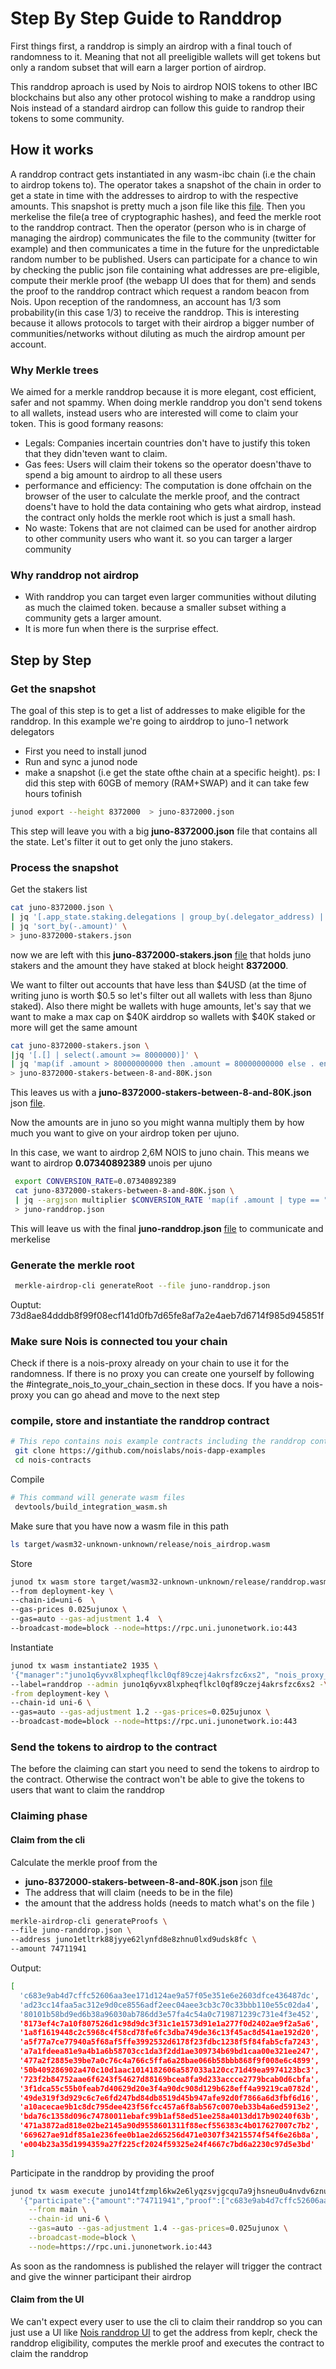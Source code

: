 # Step By Step Guide to Randdrop

First things first, a randdrop is simply an airdrop with a final touch of
randomness to it. Meaning that not all preeligible wallets will get tokens but
only a random subset that will earn a larger portion of airdrop.

This randdrop aproach is used by Nois to airdrop NOIS tokens to other IBC
blockchains but also any other protocol wishing to make a randdrop using Nois
instead of a standard airdrop can follow this guide to randrop their tokens to
some community.

## How it works

A randdrop contract gets instantiated in any wasm-ibc chain (i.e the chain to
airdrop tokens to). The operator takes a snapshot of the chain in order to get a
state in time with the addresses to airdrop to with the respective amounts. This
snapshot is pretty much a json file like this
[file](https://gist.github.com/kaisbaccour/5a2f102ef476d533a3112b016aa45db4).
Then you merkelise the file(a tree of cryptographic hashes), and feed the merkle
root to the randdrop contract. Then the operator (person who is in charge of
managing the airdrop) communicates the file to the community (twitter for
example) and then communicates a time in the future for the unpredictable random
number to be published.  Users can participate for a chance to win 
by checking the public json file containing what addresses are pre-eligible,
compute their merkle proof (the webapp UI does that for them) and sends the
proof to the randdrop contract which request a random beacon from Nois.
Upon reception of the randomness, an account has 1/3 som probability(in this case 1/3)
to receive the randdrop. This is interesting because it allows protocols to target with their airdrop a bigger
number of communities/networks without diluting as much the airdrop amount per
account.

### Why Merkle trees

We aimed for a merkle randdrop because it is more elegant, cost efficient, safer
and not spammy. When doing merkle randdrop you don't send tokens to all wallets,
instead users who are interested will come to claim your token. This is good
formany reasons:

- Legals: Companies incertain countries don't have to justify this token that
  they didn'teven want to claim.
- Gas fees: Users will claim their tokens so the operator doesn'thave to spend a
  big amount to airdrop to all these users
- performance and efficiency: The computation is done offchain on the browser of
  the user to calculate the merkle proof, and the contract doens't have to hold
  the data containing who gets what airdrop, instead the contract only holds the
  merkle root which is just a small hash.
- No waste: Tokens that are not claimed can be used for another airdrop to other
  community users who want it. so you can targer a larger community

### Why randdrop not airdrop

- With randdrop you can target even larger communities without diluting as much
  the claimed token. because a smaller subset withing a community gets a larger
  amount.
- It is more fun when there is the surprise effect.

## Step by Step

### Get the snapshot

The goal of this step is to get a list of addresses to make eligible for the
randdrop. In this example we're going to airddrop to juno-1 network delegators

- First you need to install junod
- Run and sync a junod node
- make a snapshot (i.e get the state ofthe chain at a specific height). ps: I
  did this step with 60GB of memory (RAM+SWAP) and it can take few hours
  tofinish

```sh
junod export --height 8372000  > juno-8372000.json
```

This step will leave you with a big **juno-8372000.json** file that contains all
the state. Let's filter it out to get only the juno stakers.

### Process the snapshot

Get the stakers list

```sh
cat juno-8372000.json \
| jq '[.app_state.staking.delegations | group_by(.delegator_address) | map({address: .[0].delegator_address, amount: (map(.shares | tonumber) | add)})][0]' \
| jq 'sort_by(-.amount)' \
> juno-8372000-stakers.json
```

now we are left with this **juno-8372000-stakers.json**
[file](https://gist.githubusercontent.com/kaisbaccour/fb33926ffd88f8169ba9135e413330e2/raw/9c1d839fa56d9b92997fdf56aa31ce53643dae66/juno-8372000-stakers.json)
that holds juno stakers and the amount they have staked at block height
**8372000**.

We want to filter out accounts that have less than \$4USD (at the time of
writing juno is worth \$0.5 so let's filter out all wallets with less than 8juno
staked). Also there might be wallets with huge amounts, let's say that we want
to make a max cap on \$40K airddrop so wallets with $40K staked or more will get
the same amount

```sh
cat juno-8372000-stakers.json \
|jq '[.[] | select(.amount >= 8000000)]' \
| jq 'map(if .amount > 80000000000 then .amount = 80000000000 else . end)'  \
> juno-8372000-stakers-between-8-and-80K.json
```

This leaves us with a **juno-8372000-stakers-between-8-and-80K.json** json
[file](https://gist.githubusercontent.com/kaisbaccour/963ecaa271796f914cc3d6db7b83369b/raw/6e47adf89d097cedbc94e1f9d0ba7b444e40156b/juno-8372000-stakers-between-8-and-80K.json).

Now the amounts are in juno so you might wanna multiply them by how much you
want to give on your airdrop token per ujuno.

In this case, we want to airdrop 2,6M NOIS to juno chain. This means we want to
airdrop **0.07340892389** unois per ujuno

```sh
 export CONVERSION_RATE=0.07340892389
 cat juno-8372000-stakers-between-8-and-80K.json \
 | jq --argjson multiplier $CONVERSION_RATE 'map(if .amount | type == "number"   then .amount |= (. * $multiplier | floor)  else .  end)' \
 > juno-randdrop.json
```

This will leave us with the final **juno-randdrop.json**
[file](https://gist.githubusercontent.com/kaisbaccour/5a2f102ef476d533a3112b016aa45db4/raw/aa94b4d6682536ac518d1e98367b6bbc0eac5740/juno-randdrop.json)
to communicate and merkelise

### Generate the merkle root

```sh
 merkle-airdrop-cli generateRoot --file juno-randdrop.json
```

Ouptut: 73d8ae84dddb8f99f08ecf141d0fb7d65fe8af7a2e4aeb7d6714f985d945851f

### Make sure Nois is connected tou your chain

Check if there is a nois-proxy already on your chain to use it for the
randomness. If there is no proxy you can create one yourself by following the
#integrate_nois_to_your_chain_section in these docs. If you have a nois-proxy
you can go ahead and move to the next step

### compile, store and instantiate the randdrop contract

```sh
# This repo contains nois example contracts including the randdrop contract
 git clone https://github.com/noislabs/nois-dapp-examples
 cd nois-contracts
```

Compile

```sh
# This command will generate wasm files
 devtools/build_integration_wasm.sh
```

Make sure that you have now a wasm file in this path

```sh
ls target/wasm32-unknown-unknown/release/nois_airdrop.wasm
```

Store

```sh
junod tx wasm store target/wasm32-unknown-unknown/release/randdrop.wasm   \
--from deployment-key \
--chain-id=uni-6  \
--gas-prices 0.025ujunox \
--gas=auto --gas-adjustment 1.4  \
--broadcast-mode=block --node=https://rpc.uni.junonetwork.io:443
```

Instantiate

```sh
junod tx wasm instantiate2 1935 \
'{"manager":"juno1q6yvx8lxpheqflkcl0qf89czej4akrsfzc6xs2", "nois_proxy_address":"juno1pjpntyvkxeuxd709jlupuea3xzxlzsfq574kqefv77fr2kcg4mcqvwqedq","nois_proxy_denom":"ibc/717352A5277F3DE916E8FD6B87F4CA6A51F2FBA9CF04ABCFF2DF7202F8A8BC50","nois_proxy_amount":"50000000","randdrop_denom":"ibc/717352A5277F3DE916E8FD6B87F4CA6A51F2FBA9CF04ABCFF2DF7202F8A8BC50","merkle_root":"73d8ae84dddb8f99f08ecf141d0fb7d65fe8af7a2e4aeb7d6714f985d945851f", "test_mode":true}' 01 \
--label=randdrop --admin juno1q6yvx8lxpheqflkcl0qf89czej4akrsfzc6xs2 -\
-from deployment-key \
--chain-id uni-6 \
--gas=auto --gas-adjustment 1.2 --gas-prices=0.025ujunox \
--broadcast-mode=block --node=https://rpc.uni.junonetwork.io:443
```




### Send the tokens to airdrop to the contract

The before the claiming can start you need to send the tokens to airdrop to the
contract. Otherwise the contract won't be able to give the tokens to users that
want to claim the randdrop


### Claiming phase

#### Claim from the cli

Calculate the merkle proof from the

- **juno-8372000-stakers-between-8-and-80K.json** json
  [file](https://gist.githubusercontent.com/kaisbaccour/963ecaa271796f914cc3d6db7b83369b/raw/6e47adf89d097cedbc94e1f9d0ba7b444e40156b/juno-8372000-stakers-between-8-and-80K.json)
- The address that will claim (needs to be in the file)
- the amount that the address holds (needs to match what's on the file )

```sh
merkle-airdrop-cli generateProofs \
--file juno-randdrop.json \
--address juno1etltrk88jyye62lynfd8e8zhnu0lxd9udsk8fc \
--amount 74711941
```

Output:

```sh
[
  'c683e9ab4d7cffc52606aa3ee171d124ae9a57f05e351e6e2603dfce436487dc',
  'ad23cc14faa5ac312e9d0ce8556adf2eec04aee3cb3c70c33bbb110e55c02da4',
  '80101b58bd9ed6b38a96030ab786dd3e57fa4c54a0c719871239c731e4f3e452',
  '8173ef4c7a10f807526d1c98d9dc3f31c1e1573d91e1a277f0d2402ae9f2a5a6',
  '1a8f1619448c2c5968c4f58cd78fe6fc3dba749de36c13f45ac8d541ae192d20',
  'a5f77a7ce77940a5f68af5ffe3992532d6178f23fdbc1238f5f84fab5cfa7243',
  'a7a1fdeea81e9a4b1a6b58703cc1da3f2dd1ae309734b69bd1caa00e321ee247',
  '477a2f2885e39be7a0c76c4a766c5ffa6a28bae066b58bbb868f9f008e6c4899',
  '50b409286902a470c10d1aac1014182606a587033a120cc71d49ea9974123bc3',
  '723f2b84752aae6f6243f54627d88169bcea8fa9d233accce2779bcab0d6cbfa',
  '3f1dca55c55b0feab7d40629d20e3f4a90dc908d129b628eff4a99219ca0782d',
  '49de319f3d929c6c7e6fd247bd84db8519d45b947afe92d0f7866a6d3fbf6d16',
  'a10acecae9b1c8dc795dee423f56fcc457a6f8ab567c0070eb33b4a6ed5913e2',
  'bda76c1358d096c74780011ebafc99b1af58ed51ee258a4013dd17b90240f63b',
  '471a3872ad818e02be2145a90d9558601311f88ecf556383c4b017627007c7b2',
  '669627ae91df85a1e236fee0b1ae2d65256d471e0307f34215574f54f6e26b8a',
  'e004b23a35d1994359a27f225cf2024f59325e24f4667c7bd6a2230c97d5e3bd'
]
```

Participate in the randdrop by providing the proof

```sh
junod tx wasm execute juno14tfzmpl6kw2e6lyqzsvjgcqu7a9jhsneu0u4nvdv6znulps6xufqwlw2xf \
  '{"participate":{"amount":"74711941","proof":["c683e9ab4d7cffc52606aa3ee171d124ae9a57f05e351e6e2603dfce436487dc","ad23cc14faa5ac312e9d0ce8556adf2eec04aee3cb3c70c33bbb110e55c02da4","80101b58bd9ed6b38a96030ab786dd3e57fa4c54a0c719871239c731e4f3e452","8173ef4c7a10f807526d1c98d9dc3f31c1e1573d91e1a277f0d2402ae9f2a5a6","1a8f1619448c2c5968c4f58cd78fe6fc3dba749de36c13f45ac8d541ae192d20","a5f77a7ce77940a5f68af5ffe3992532d6178f23fdbc1238f5f84fab5cfa7243","a7a1fdeea81e9a4b1a6b58703cc1da3f2dd1ae309734b69bd1caa00e321ee247","477a2f2885e39be7a0c76c4a766c5ffa6a28bae066b58bbb868f9f008e6c4899","50b409286902a470c10d1aac1014182606a587033a120cc71d49ea9974123bc3","723f2b84752aae6f6243f54627d88169bcea8fa9d233accce2779bcab0d6cbfa","3f1dca55c55b0feab7d40629d20e3f4a90dc908d129b628eff4a99219ca0782d","49de319f3d929c6c7e6fd247bd84db8519d45b947afe92d0f7866a6d3fbf6d16","a10acecae9b1c8dc795dee423f56fcc457a6f8ab567c0070eb33b4a6ed5913e2","bda76c1358d096c74780011ebafc99b1af58ed51ee258a4013dd17b90240f63b","471a3872ad818e02be2145a90d9558601311f88ecf556383c4b017627007c7b2","669627ae91df85a1e236fee0b1ae2d65256d471e0307f34215574f54f6e26b8a","e004b23a35d1994359a27f225cf2024f59325e24f4667c7bd6a2230c97d5e3bd"]}}'\
    --from main \
    --chain-id uni-6 \
    --gas=auto --gas-adjustment 1.4 --gas-prices=0.025ujunox \
    --broadcast-mode=block \
    --node=https://rpc.uni.junonetwork.io:443
```

As soon as the randomness is published the relayer will trigger the contract and give the winner participant their airdrop

#### Claim from the UI

We can't expect every user to use the cli to claim their randdrop so you can
just use a UI like [Nois randdrop UI](https://github.com/noislabs/randdrop-ui)
to get the address from keplr, check the randdrop eligibility, computes the
merkle proof and executes the contract to claim the randdrop
